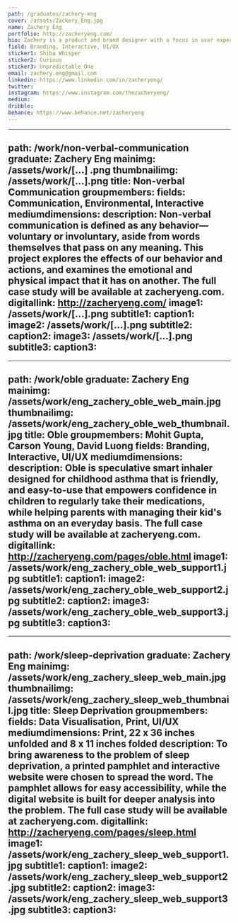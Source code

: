 ```yaml
---
path: /graduates/zachery-eng
cover: /assets/Zackery_Eng.jpg
name: Zachery Eng
portfolio: http://zacheryeng.com/
bio: Zachery is a product and brand designer with a focus in user experience, visual and interaction design. He enjoys ideating and creating products that can ultimately solve world wide problems.
field: Branding, Interactive, UI/UX
sticker1: Shiba Whisper
sticker2: Curious
sticker3: Unpredictable One
email: zachery.eng@gmail.com
linkedin: https://www.linkedin.com/in/zacheryeng/
twitter:
instagram: https://www.instagram.com/thezacheryeng/
medium:
dribble:
behance: https://www.behance.net/zacheryeng
---
```


---
path: /work/non-verbal-communication
graduate: Zachery Eng
mainimg: /assets/work/[...] .png
thumbnailimg: /assets/work/[...].png
title: Non-verbal Communication
groupmembers:
fields: Communication, Environmental, Interactive
mediumdimensions:
description: Non-verbal communication is defined as any behavior—voluntary or involuntary, aside from words themselves that pass on any meaning. This project explores the effects of our behavior and actions, and examines the emotional and physical impact that it has on another. The full case study will be available at zacheryeng.com.
digitallink: http://zacheryeng.com/
image1: /assets/work/[...].png
subtitle1:
caption1:
image2: /assets/work/[...].png
subtitle2:
caption2:
image3: /assets/work/[...].png
subtitle3:
caption3:
---

---
path: /work/oble
graduate: Zachery Eng
mainimg: /assets/work/eng_zachery_oble_web_main.jpg
thumbnailimg: /assets/work/eng_zachery_oble_web_thumbnail.jpg
title: Oble
groupmembers: Mohit Gupta, Carson Young, David Luong
fields: Branding, Interactive, UI/UX
mediumdimensions:
description: Oble is speculative smart inhaler designed for childhood asthma that is friendly,  and easy-to-use that empowers confidence in children to regularly take their medications, while helping parents with managing their kid's asthma on an everyday basis. The full case study will be available at zacheryeng.com.
digitallink: http://zacheryeng.com/pages/oble.html
image1: /assets/work/eng_zachery_oble_web_support1.jpg
subtitle1:
caption1:
image2: /assets/work/eng_zachery_oble_web_support2.jpg
subtitle2:
caption2:
image3: /assets/work/eng_zachery_oble_web_support3.jpg
subtitle3:
caption3:
---

---
path: /work/sleep-deprivation
graduate: Zachery Eng
mainimg: /assets/work/eng_zachery_sleep_web_main.jpg
thumbnailimg: /assets/work/eng_zachery_sleep_web_thumbnail.jpg
title: Sleep Deprivation
groupmembers:
fields: Data Visualisation, Print, UI/UX
mediumdimensions: Print, 22 x 36 inches unfolded and 8 x 11 inches folded
description: To bring awareness to the problem of sleep deprivation, a printed pamphlet and interactive website were chosen to spread the word. The pamphlet allows for easy accessibility, while the digital website is built for deeper analysis into the problem. The full case study will be available at zacheryeng.com.
digitallink: http://zacheryeng.com/pages/sleep.html
image1: /assets/work/eng_zachery_sleep_web_support1.jpg
subtitle1:
caption1:
image2: /assets/work/eng_zachery_sleep_web_support2.jpg
subtitle2:
caption2:
image3: /assets/work/eng_zachery_sleep_web_support3.jpg
subtitle3:
caption3:
---
